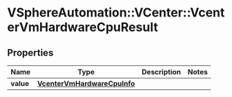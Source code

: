 # VSphereAutomation::VCenter::VcenterVmHardwareCpuResult

## Properties
Name | Type | Description | Notes
------------ | ------------- | ------------- | -------------
**value** | [**VcenterVmHardwareCpuInfo**](VcenterVmHardwareCpuInfo.md) |  | 


